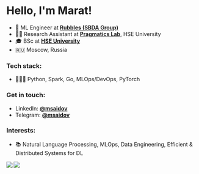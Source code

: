 # Hello, I'm Marat!
- 🔭 ML Engineer at [**Rubbles (SBDA Group)**](https://sbdagroup.com/)
- 👨‍🔬 Research Assistant at [**Pragmatics Lab**](https://cs.hse.ru/ai/computational-pragmatics/), HSE University
- 🎓 BSc at [**HSE University**](https://www.hse.ru/)
- 🇷🇺 Moscow, Russia

### Tech stack:
- 🧑🏻‍💻 Python, Spark, Go, MLOps/DevOps, PyTorch

### Get in touch:
- LinkedIn: [**@msaidov**](https://www.linkedin.com/in/msaidov/)
- Telegram: [**@msaidov**](https://t.me/msaidov)

### Interests:

- 📚 Natural Language Processing, MLOps, Data Engineering, Efficient & Distributed Systems for DL

<a href="https://github.com/MaratSaidov"> 
  <img align="left" src="https://github-readme-stats.vercel.app/api?username=MaratSaidov&show_icons=true&count_private=true&theme=tokyonight&hide_border=true&include_all_commits=true"/> 
   <img align="left" src="https://github-readme-stats.vercel.app/api/top-langs/?username=MaratSaidov&hide_border=true&langs_count=3&theme=tokyonight&hide=java,tex,makefile,html"/>
</a>
